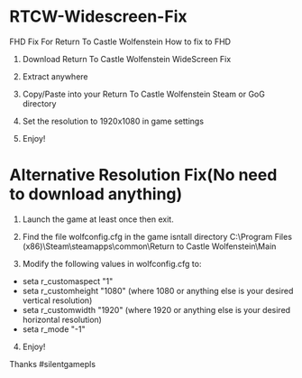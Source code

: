 # RTCW-Widescreen-Fix
FHD Fix For Return To Castle Wolfenstein
How to fix to FHD

1. Download Return To Castle Wolfenstein WideScreen Fix 

2. Extract anywhere

3. Copy/Paste into your Return To Castle Wolfenstein Steam or GoG directory

4. Set the resolution to 1920x1080 in game settings 

5. Enjoy!

# Alternative Resolution Fix(No need to download anything)

1. Launch the game at least once then exit.

2. Find the file wolfconfig.cfg  in the game isntall directory C:\Program Files (x86)\Steam\steamapps\common\Return to Castle Wolfenstein\Main

3. Modify the following values in wolfconfig.cfg to: 

* seta r_customaspect "1"
* seta r_customheight "1080" (where 1080 or anything else is your desired vertical resolution)
* seta r_customwidth "1920"  (where 1920 or anything else is your desired horizontal resolution)
* seta r_mode "-1"

4. Enjoy!

Thanks
#silentgamepls
